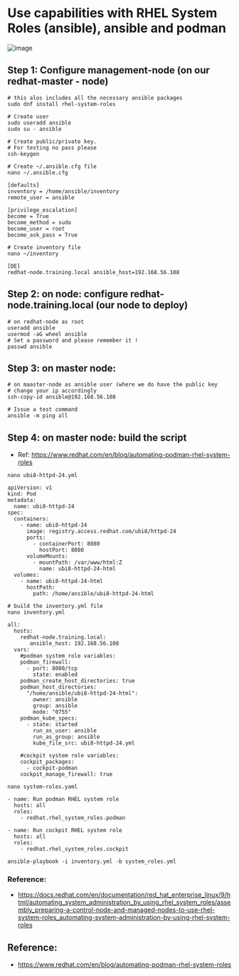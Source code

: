 # Use capabilities with RHEL System Roles (ansible), ansible and podman

![image](https://github.com/user-attachments/assets/2260917c-eba7-4ef8-b79c-5300ab1bebc5)

## Step 1: Configure management-node (on our redhat-master - node)  

```
# this alos includes all the necessary ansible packages
sudo dnf install rhel-system-roles
```

```
# Create user 
sudo useradd ansible
sudo su - ansible
```

```
# Create public/private key.
# For testing no pass please
ssh-keygen 
```

```
# Create ~/.ansible.cfg file
nano ~/.ansible.cfg
```

```
[defaults]
inventory = /home/ansible/inventory
remote_user = ansible

[privilege_escalation]
become = True
become_method = sudo
become_user = root
become_ask_pass = True
```

```
# Create inventory file
nano ~/inventory 
```

```
[DE]
redhat-node.training.local ansible_host=192.168.56.108
```

## Step 2: on node: configure redhat-node.training.local (our node to deploy)

```
# on redhat-node as root 
useradd ansible
usermod -aG wheel ansible 
# Set a password and please remember it ! 
passwd ansible 
```

## Step 3: on master node:

```
# on maaster-node as ansible user (where we do have the public key
# change your ip accordingly 
ssh-copy-id ansible@192.168.56.108 
```

```
# Issue a test command
ansible -m ping all
```

## Step 4: on master node: build the script 

  * Ref: https://www.redhat.com/en/blog/automating-podman-rhel-system-roles

```
nano ubi8-httpd-24.yml 
```

```
apiVersion: v1
kind: Pod
metadata:
  name: ubi8-httpd-24
spec:
  containers:
    - name: ubi8-httpd-24
      image: registry.access.redhat.com/ubi8/httpd-24
      ports:
        - containerPort: 8080
          hostPort: 8080
      volumeMounts:
        - mountPath: /var/www/html:Z
          name: ubi8-httpd-24-html
  volumes:
    - name: ubi8-httpd-24-html
      hostPath:
        path: /home/ansible/ubi8-httpd-24-html

```

```
# build the inventory.yml file
nano inventory.yml
```

```
all:
  hosts:
    redhat-node.training.local:
       ansible_host: 192.168.56.108
  vars:
    #podman system role variables:
    podman_firewall:
      - port: 8080/tcp
        state: enabled
    podman_create_host_directories: true
    podman_host_directories:
      "/home/ansible/ubi8-httpd-24-html":
        owner: ansible
        group: ansible
        mode: "0755"
    podman_kube_specs:
      - state: started
        run_as_user: ansible
        run_as_group: ansible
        kube_file_src: ubi8-httpd-24.yml

    #cockpit system role variables:
    cockpit_packages:
      - cockpit-podman
    cockpit_manage_firewall: true
```

```
nano system-roles.yaml 
```

```
- name: Run podman RHEL system role
  hosts: all
  roles:
    - redhat.rhel_system_roles.podman

- name: Run cockpit RHEL system role
  hosts: all
  roles:
    - redhat.rhel_system_roles.cockpit
```

```
ansible-playbook -i inventory.yml -b system_roles.yml
```

### Reference:

  * https://docs.redhat.com/en/documentation/red_hat_enterprise_linux/9/html/automating_system_administration_by_using_rhel_system_roles/assembly_preparing-a-control-node-and-managed-nodes-to-use-rhel-system-roles_automating-system-administration-by-using-rhel-system-roles



## Reference: 

  * https://www.redhat.com/en/blog/automating-podman-rhel-system-roles
